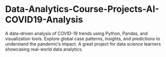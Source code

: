 # Data-Analytics-Course-Projects-AI-COVID19-Analysis
A data-driven analysis of COVID-19 trends using Python, Pandas, and visualization tools. Explore global case patterns, insights, and predictions to understand the pandemic’s impact. A great project for data science learners showcasing real-world data analytics.
